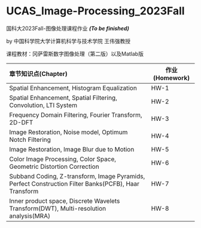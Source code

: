 # UCAS_Image-Processing_2023Fall
国科大2023Fall-图像处理课程作业 ***(To be finished)***

by 中国科学院大学计算机科学与技术学院 王伟强教授

课程教材：冈萨雷斯数字图像处理（第二版）以及Matlab版

| 章节知识点(Chapter)                                                                                      | 作业(Homework)  | 
| :------------------------------------------------------------------------------------------------------- | ----------------| 
| Spatial Enhancement, Histogram Equalization                                                              | HW-1            | 
| Spatial Enhancement, Spatial Filtering, Convolution, LTI System                                          | HW-2            | 
| Frequency Domain Filtering, Fourier Transform, 2D-DFT                                                    | HW-3            | 
| Image Restoration, Noise model, Optimum Notch Filtering                                                  | HW-4            | 
| Image Restoration, Image Blur due to Motion                                                              | HW-5            | 
| Color Image Processing, Color Space, Geometric Distortion Correction                                     | HW-6            | 
| Subband Coding, Z-transform, Image Pyramids, Perfect Construction Filter Banks(PCFB), Haar Transform     | HW-7            | 
| Inner product space, Discrete Wavelets Transform(DWT), Multi-resolution analysis(MRA)                    | HW-8            | 


